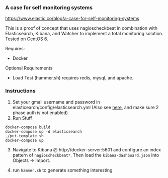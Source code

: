 ### A case for self monitoring systems

https://www.elastic.co/blog/a-case-for-self-monitoring-systems

This is a proof of concept that uses nagioscheckbeat in combination with Elasticsearch, Kibana, and Watcher to implement a total monitoring solution.  Tested on CentOS 6.

Requires:
- Docker

Optional Requirements
- Load Test (hammer.sh) requires redis, mysql, and apache.

### Instructions

1. Set your gmail username and password in elasticearch/config/elasticsearch.yml (Also see [here](https://support.google.com/accounts/answer/6010255?hl=en), and make sure 2 phase auth is not enabled)
2. Run Stuff

  ```
  docker-compose build
  docker-compose up -d elasticsearch
  ./put-template.sh
  docker-compose up 
  ```

3. Navigate to Kibana @ http://docker-server:5601 and configure an index pattern of `nagioscheckbeat*`.  Then load the `kibana-dashboard.json` into Objects -> Import.

4. run `hammer.sh` to generate something interesting

